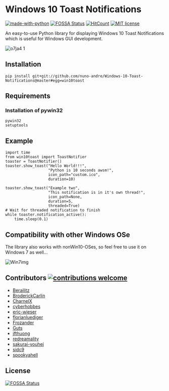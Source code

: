 # Windows 10 Toast Notifications
[![made-with-python](https://img.shields.io/badge/Made%20with-Python-1f425f.svg)](https://www.python.org/)  [![FOSSA Status](https://app.fossa.io/api/projects/git%2Bgithub.com%2Fjithurjacob%2FWindows-10-Toast-Notifications.svg?type=shield)](https://app.fossa.io/projects/git%2Bgithub.com%2Fjithurjacob%2FWindows-10-Toast-Notifications?ref=badge_shield) [![HitCount](http://hits.dwyl.io/jithurjacob/Windows-10-Toast-Notifications.svg)](http://hits.dwyl.io/jithurjacob/Windows-10-Toast-Notifications) [![MIT license](https://img.shields.io/badge/License-MIT-blue.svg)](https://lbesson.mit-license.org/)

An easy-to-use Python library for displaying Windows 10 Toast Notifications which is useful for Windows GUI development.


![o7ja4 1](https://cloud.githubusercontent.com/assets/7101452/19763806/75f71ba4-9c5d-11e6-9f16-d0d4bf43e63e.png)


## Installation

```
pip install git+git://github.com/nuno-andre/Windows-10-Toast-Notifications@master#egg=win10toast
```

## Requirements

### Installation of pywin32
```
pywin32
setuptools
```

## Example

```
import time
from win10toast import ToastNotifier
toaster = ToastNotifier()
toaster.show_toast("Hello World!!!",
                   "Python is 10 seconds awsm!",
                   icon_path="custom.ico",
                   duration=10)

toaster.show_toast("Example two",
                   "This notification is in it's own thread!",
                   icon_path=None,
                   duration=5,
                   threaded=True)
# Wait for threaded notification to finish
while toaster.notification_active():
    time.sleep(0.1)
```

## Compatibility with other Windows OSe

The library also works with nonWin10-OSes, so feel free to use it on Windows 7 as well...

![Win7img](http://justpic.info/images4/8f3b/2018112513_25_30computerhpTightVNCViewer.png)

## Contributors [![contributions welcome](https://img.shields.io/badge/contributions-welcome-brightgreen.svg?style=flat)](https://github.com/jithurjacob/Windows-10-Toast-Notifications/issues)

+ [Berailitz](https://github.com/Berailitz)
+ [BroderickCarlin](https://github.com/BroderickCarlin)
+ [CharnelX](https://github.com/Charnelx)
+ [cyberhobbes](https://github.com/cyberhobbes)
+ [eric-wieser](https://github.com/eric-wieser)
+ [florianluediger](https://github.com/florianluediger)
+ [Frozander](https://github.com/Frozander)
+ [Guts](https://github.com/Guts)
+ [jfthuong](https://github.com/jfthuong)
+ [redreamality](https://github.com/redreamality)
+ [sakurai-youhei](https://github.com/sakurai-youhei)
+ [sidc9](https://github.com/sidc9)
+ [spookyahell](https://github.com/spookyahell)

## License
[![FOSSA Status](https://app.fossa.io/api/projects/git%2Bgithub.com%2Fjithurjacob%2FWindows-10-Toast-Notifications.svg?type=large)](https://app.fossa.io/projects/git%2Bgithub.com%2Fjithurjacob%2FWindows-10-Toast-Notifications?ref=badge_large)
